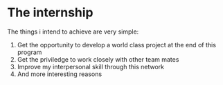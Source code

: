 # The internship
The things i intend to achieve are very simple:
1. Get the opportunity to develop a world class project at the end of this program
2. Get the priviledge to work closely with other team mates 
3. Improve my interpersonal skill through this network
4. And more interesting reasons
